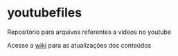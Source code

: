 # youtubefiles
Repositório para arquivos referentes a vídeos no youtube

Acesse a [wiki](https://github.com/mobius1qwe/youtubefiles/wiki) para as atualizações dos conteúdos
